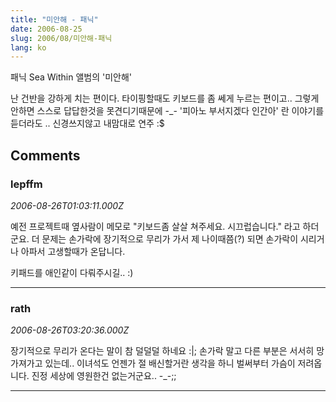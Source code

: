 ```yaml
---
title: "미안해 - 패닉"
date: 2006-08-25
slug: 2006/08/미안해-패닉
lang: ko
---
```


패닉 Sea Within 앨범의 '미안해' 

난 건반을 강하게 치는 편이다. 
타이핑할때도 키보드를 좀 쎄게 누르는 편이고..
그렇게 안하면 스스로 답답한것을 못견디기때문에 -_-
 '피아노 부서지겠다 인간아'
란 이야기를 듣더라도 .. 신경쓰지않고 내맘대로 연주 :$

## Comments

### lepffm
*2006-08-26T01:03:11.000Z*

예전 프로젝트때 옆사람이 메모로 "키보드좀 살살 쳐주세요. 시끄럽습니다."
라고 하더군요.
더 문제는 손가락에 장기적으로 무리가 가서 제 나이때쯤(?) 되면
손가락이 시리거나 아파서 고생할때가 온답니다.

키패드를 애인같이 다뤄주시길.. :)

---

### rath
*2006-08-26T03:20:36.000Z*

장기적으로 무리가 온다는 말이 참 덜덜덜 하네요 :|;
손가락 말고 다른 부분은 서서히 망가져가고 있는데.. 
이녀석도 언젠가 절 배신할거란 생각을 하니 벌써부터 가슴이 저려옵니다.
진정 세상에 영원한건 없는거군요.. -_-;;

---

